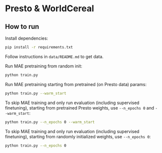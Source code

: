 # Presto & WorldCereal

## How to run
Install dependencies:
```bash
pip install -r requirements.txt
```
Follow instructions in `data/README.md` to get data. 

Run MAE pretraining from random init:
```bash
python train.py
```
Run MAE pretraining starting from pretrained (on Presto data) params:
```bash
python train.py --warm_start
```
To skip MAE training and only run evaluation (including supervised finetuning), 
starting from pretrained Presto weights,
use `--n_epochs 0` and `--warm_start`:
```bash
python train.py --n_epochs 0 --warm_start
```
To skip MAE training and only run evaluation (including supervised finetuning), 
starting from randomly initialized weights,
use `--n_epochs 0`:
```bash
python train.py --n_epochs 0
```